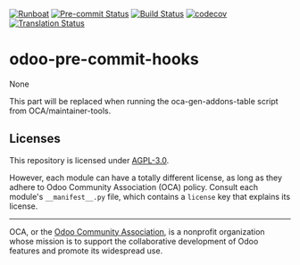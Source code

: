 
[![Runboat](https://img.shields.io/badge/runboat-Try%20me-875A7B.png)](https://runboat.odoo-community.org/builds?repo=OCA/odoo-pre-commit-hooks&target_branch=16.0)
[![Pre-commit Status](https://github.com/OCA/odoo-pre-commit-hooks/actions/workflows/pre-commit.yml/badge.svg?branch=16.0)](https://github.com/OCA/odoo-pre-commit-hooks/actions/workflows/pre-commit.yml?query=branch%3A16.0)
[![Build Status](https://github.com/OCA/odoo-pre-commit-hooks/actions/workflows/test.yml/badge.svg?branch=16.0)](https://github.com/OCA/odoo-pre-commit-hooks/actions/workflows/test.yml?query=branch%3A16.0)
[![codecov](https://codecov.io/gh/OCA/odoo-pre-commit-hooks/branch/16.0/graph/badge.svg)](https://codecov.io/gh/OCA/odoo-pre-commit-hooks)
[![Translation Status](https://translation.odoo-community.org/widgets/odoo-pre-commit-hooks-16-0/-/svg-badge.svg)](https://translation.odoo-community.org/engage/odoo-pre-commit-hooks-16-0/?utm_source=widget)

<!-- /!\ do not modify above this line -->

# odoo-pre-commit-hooks

None

<!-- /!\ do not modify below this line -->

<!-- prettier-ignore-start -->

[//]: # (addons)

This part will be replaced when running the oca-gen-addons-table script from OCA/maintainer-tools.

[//]: # (end addons)

<!-- prettier-ignore-end -->

## Licenses

This repository is licensed under [AGPL-3.0](LICENSE).

However, each module can have a totally different license, as long as they adhere to Odoo Community Association (OCA)
policy. Consult each module's `__manifest__.py` file, which contains a `license` key
that explains its license.

----
OCA, or the [Odoo Community Association](http://odoo-community.org/), is a nonprofit
organization whose mission is to support the collaborative development of Odoo features
and promote its widespread use.
